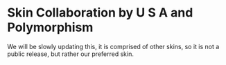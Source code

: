 # Skin Collaboration by U S A and Polymorphism
We will be slowly updating this, it is comprised of other skins, so it is not a public release, but rather our preferred skin.
